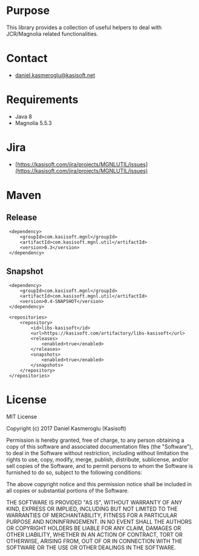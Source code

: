 Purpose
=======

This library provides a collection of useful helpers to deal with JCR/Magnolia related functionalities.


Contact
=======

* daniel.kasmeroglu@kasisoft.net


Requirements
============

 * Java 8
 * Magnolia 5.5.3

Jira
====

* [https://kasisoft.com/jira/projects/MGNLUTIL/issues](https://kasisoft.com/jira/projects/MGNLUTIL/issues)


Maven
=====

Release
-------

     <dependency>
         <groupId>com.kasisoft.mgnl</groupId>
         <artifactId>com.kasisoft.mgnl.util</artifactId>
         <version>0.3</version>
     </dependency>
     
     
Snapshot
--------

     <dependency>
         <groupId>com.kasisoft.mgnl</groupId>
         <artifactId>com.kasisoft.mgnl.util</artifactId>
         <version>0.4-SNAPSHOT</version>
     </dependency>
     
     <repositories>
         <repository>
             <id>libs-kasisoft</id>
             <url>https://kasisoft.com/artifactory/libs-kasisoft</url>
             <releases>
                 <enabled>true</enabled>
             </releases>
             <snapshots>
                 <enabled>true</enabled>
             </snapshots>
         </repository>
     </repositories>
     
License
=======

MIT License

Copyright (c) 2017 Daniel Kasmeroglu (Kasisoft)

Permission is hereby granted, free of charge, to any person obtaining a copy
of this software and associated documentation files (the "Software"), to deal
in the Software without restriction, including without limitation the rights
to use, copy, modify, merge, publish, distribute, sublicense, and/or sell
copies of the Software, and to permit persons to whom the Software is
furnished to do so, subject to the following conditions:

The above copyright notice and this permission notice shall be included in all
copies or substantial portions of the Software.

THE SOFTWARE IS PROVIDED "AS IS", WITHOUT WARRANTY OF ANY KIND, EXPRESS OR
IMPLIED, INCLUDING BUT NOT LIMITED TO THE WARRANTIES OF MERCHANTABILITY,
FITNESS FOR A PARTICULAR PURPOSE AND NONINFRINGEMENT. IN NO EVENT SHALL THE
AUTHORS OR COPYRIGHT HOLDERS BE LIABLE FOR ANY CLAIM, DAMAGES OR OTHER
LIABILITY, WHETHER IN AN ACTION OF CONTRACT, TORT OR OTHERWISE, ARISING FROM,
OUT OF OR IN CONNECTION WITH THE SOFTWARE OR THE USE OR OTHER DEALINGS IN THE
SOFTWARE.
